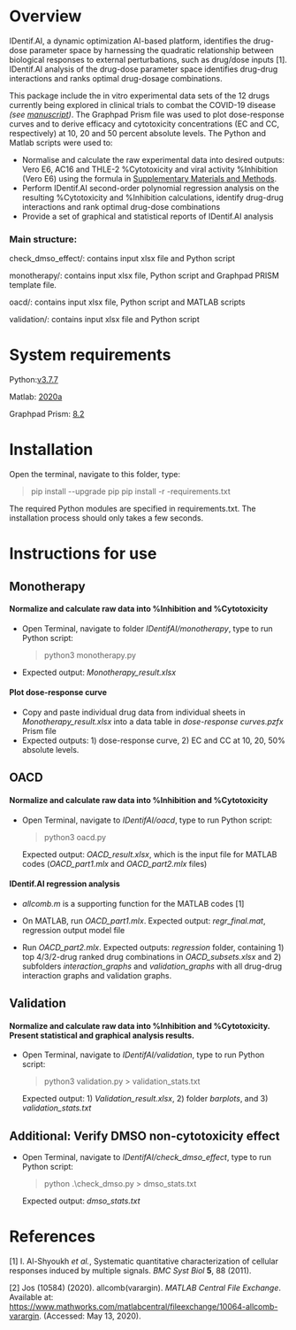 # Overview

IDentif.AI, a dynamic optimization AI-based platform, identifies the drug-dose parameter space by harnessing the quadratic relationship between biological responses to external perturbations, such as drug/dose inputs [1]. IDentif.AI analysis of the drug-dose parameter space identifies drug-drug interactions and ranks optimal drug-dosage combinations.

This package include the in vitro experimental data sets of the 12 drugs currently being explored in clinical trials to combat the COVID-19 disease *(see [manuscript](https://www.medrxiv.org/content/10.1101/2020.05.04.20088104v1))*. The Graphpad Prism file was used to plot dose-response curves and to derive efficacy and cytotoxicity concentrations (EC and CC, respectively) at 10, 20 and 50 percent absolute levels. The Python and Matlab scripts were used to:
 - Normalise and calculate the raw experimental data into desired outputs: Vero E6, AC16 and THLE-2 %Cytotoxicity and viral activity %Inhibition (Vero E6) using the formula in [Supplementary Materials and Methods](https://www.medrxiv.org/content/10.1101/2020.05.04.20088104v1.supplementary-material).
 - Perform IDentif.AI second-order polynomial regression analysis on the resulting %Cytotoxicity and %Inhibition calculations, identify drug-drug interactions and rank optimal drug-dose combinations
 - Provide a set of graphical and statistical reports of IDentif.AI analysis


### Main structure:

check_dmso_effect/: contains input xlsx file and Python script

monotherapy/: contains input xlsx file, Python script and Graphpad PRISM template file. 

oacd/: contains input xlsx file, Python script and MATLAB scripts 

validation/: contains input xlsx file and Python script 


# System requirements

Python:[v3.7.7](https://www.python.org/downloads/release/python-377/)

Matlab: [2020a](https://www.mathworks.com/downloads/)

Graphpad Prism: [8.2](https://www.graphpad.com/scientific-software/prism/)


# Installation

Open the terminal, navigate to this folder, type:
>pip install --upgrade pip
>pip install -r -requirements.txt

The required Python modules are specified in requirements.txt. The installation process should only takes a few seconds.


# Instructions for use

## Monotherapy
#### Normalize and calculate raw data into %Inhibition and %Cytotoxicity
 - Open Terminal, navigate to folder *IDentifAI/monotherapy*, type to run Python script:
	>python3 monotherapy.py
	
 - Expected output: *Monotherapy_result.xlsx*
 
#### Plot dose-response curve
 - Copy and paste individual drug data from individual sheets in *Monotherapy_result.xlsx* into a data table in *dose-response curves.pzfx* Prism file
 - Expected outputs: 1) dose-response curve, 2) EC and CC at 10, 20, 50% absolute levels.

## OACD

#### Normalize and calculate raw data into %Inhibition and %Cytotoxicity
 - Open Terminal, navigate to *IDentifAI/oacd*, type to run Python script:
	>python3 oacd.py
	
	Expected output: *OACD_result.xlsx*, which is the input file for MATLAB codes (*OACD_part1.mlx* and *OACD_part2.mlx* files)

#### IDentif.AI regression analysis
- *allcomb.m* is a supporting function for the MATLAB codes [1]

- On MATLAB, run *OACD_part1.mlx*. 
	Expected output: *regr_final.mat*, regression output model file
	
- Run *OACD_part2.mlx*.
	Expected outputs: *regression* folder, containing 1) top 4/3/2-drug ranked drug combinations in *OACD_subsets.xlsx* and 2) subfolders *interaction_graphs* and *validation_graphs* with all drug-drug interaction graphs and validation graphs.


## Validation
#### Normalize and calculate raw data into %Inhibition and %Cytotoxicity. Present statistical and graphical analysis results.
 - Open Terminal, navigate to *IDentifAI/validation*, type to run Python script:
	>python3 validation.py > validation_stats.txt

	Expected output: 1) *Validation_result.xlsx*, 2) folder *barplots*, and 3) *validation_stats.txt*

## Additional: Verify DMSO non-cytotoxicity effect
- Open Terminal, navigate to *IDentifAI/check_dmso_effect*, type to run Python script:
	> python .\check_dmso.py > dmso_stats.txt

	Expected output: *dmso_stats.txt*


# References
[1] I. Al-Shyoukh _et al._, Systematic quantitative characterization of cellular responses induced by multiple signals. _BMC Syst Biol_ **5**, 88 (2011).

[2] Jos (10584) (2020). allcomb(varargin). *MATLAB Central File Exchange*. Available at: https://www.mathworks.com/matlabcentral/fileexchange/10064-allcomb-varargin. (Accessed: May 13, 2020).
